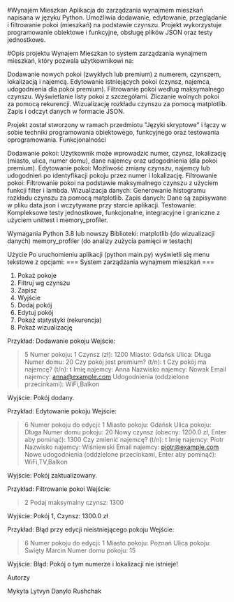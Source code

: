 #Wynajem Mieszkan
Aplikacja do zarządzania wynajmem mieszkań napisana w języku Python. Umożliwia dodawanie, edytowanie, przeglądanie i filtrowanie pokoi (mieszkań) na podstawie czynszu. 
Projekt wykorzystuje programowanie obiektowe i funkcyjne, obsługę plików JSON oraz testy jednostkowe.

#Opis projektu
Wynajem Mieszkan to system zarządzania wynajmem mieszkań, który pozwala użytkownikowi na:

Dodawanie nowych pokoi (zwykłych lub premium) z numerem, czynszem, lokalizacją i najemcą.
Edytowanie istniejących pokoi (czynsz, najemca, udogodnienia dla pokoi premium).
Filtrowanie pokoi według maksymalnego czynszu.
Wyświetlanie listy pokoi z szczegółami.
Zliczanie wolnych pokoi za pomocą rekurencji.
Wizualizację rozkładu czynszu za pomocą matplotlib.
Zapis i odczyt danych w formacie JSON.

Projekt został stworzony w ramach przedmiotu "Języki skryptowe" i łączy w sobie techniki programowania obiektowego, funkcyjnego oraz testowania oprogramowania.
Funkcjonalności

Dodawanie pokoi: Użytkownik może wprowadzić numer, czynsz, lokalizację (miasto, ulica, numer domu), dane najemcy oraz udogodnienia (dla pokoi premium).
Edytowanie pokoi: Możliwość zmiany czynszu, najemcy lub udogodnień po identyfikacji pokoju przez numer i lokalizację.
Filtrowanie pokoi: Filtrowanie pokoi na podstawie maksymalnego czynszu z użyciem funkcji filter i lambda.
Wizualizacja danych: Generowanie histogramu rozkładu czynszu za pomocą matplotlib.
Zapis danych: Dane są zapisywane w pliku data.json i wczytywane przy starcie aplikacji.
Testowanie: Kompleksowe testy jednostkowe, funkcjonalne, integracyjne i graniczne z użyciem unittest i memory_profiler.

Wymagania
Python 3.8 lub nowszy
Biblioteki:
matplotlib (do wizualizacji danych)
memory_profiler (do analizy zużycia pamięci w testach)

Użycie
Po uruchomieniu aplikacji (python main.py) wyświetli się menu tekstowe z opcjami:
=== System zarządzania wynajmem mieszkań ===
1. Pokaż pokoje
2. Filtruj wg czynszu
3. Zapisz
4. Wyjście
5. Dodaj pokój
6. Edytuj pokój
7. Pokaż statystyki (rekurencja)
8. Pokaż wizualizację
>

Przykład: Dodawanie pokoju
Wejście:
> 5
Numer pokoju: 1
Czynsz (zł): 1200
Miasto: Gdańsk
Ulica: Długa
Numer domu: 20
Czy pokój jest premium? (t/n): t
Czy pokój ma najemcę? (t/n): t
Imię najemcy: Anna
Nazwisko najemcy: Nowak
Email najemcy: anna@example.com
Udogodnienia (oddzielone przecinkami): WiFi,Balkon

Wyjście:
Pokój dodany.

Przykład: Edytowanie pokoju
Wejście:
> 6
Numer pokoju do edycji: 1
Miasto pokoju: Gdańsk
Ulica pokoju: Długa
Numer domu pokoju: 20
Nowy czynsz (obecny: 1200.0 zł, Enter aby pominąć): 1300
Czy zmienić najemcę? (t/n): t
Imię najemcy: Piotr
Nazwisko najemcy: Wiśniewski
Email najemcy: piotr@example.com
Nowe udogodnienia (oddzielone przecinkami, Enter aby pominąć): WiFi,TV,Balkon

Wyjście:
Pokój zaktualizowany.

Przykład: Filtrowanie pokoi
Wejście:
> 2
Podaj maksymalny czynsz: 1300

Wyjście:
Pokój 1, Czynsz: 1300.0 zł

Przykład: Błąd przy edycji nieistniejącego pokoju
Wejście:
> 6
Numer pokoju do edycji: 1
Miasto pokoju: Poznań
Ulica pokoju: Święty Marcin
Numer domu pokoju: 15

Wyjście:
Błąd: Pokój o tym numerze i lokalizacji nie istnieje!

Autorzy

Mykyta Lytvyn
Danylo Rushchak
